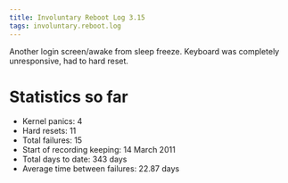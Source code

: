 ```yaml
---
title: Involuntary Reboot Log 3.15
tags: involuntary.reboot.log
---
```


Another login screen/awake from sleep freeze. Keyboard was completely unresponsive, had to hard reset.

# Statistics so far

-   Kernel panics: 4
-   Hard resets: 11
-   Total failures: 15
-   Start of recording keeping: 14 March 2011
-   Total days to date: 343 days
-   Average time between failures: 22.87 days

